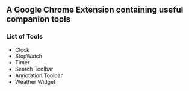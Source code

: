 <h2>A Google Chrome Extension containing useful companion tools</h2>
<h3>List of Tools</h3>
<ul>
  <li>Clock</li>
  <li>StopWatch</li>
  <li>Timer</li>
  <li>Search Toolbar</li>
  <li>Annotation Toolbar</li>
  <li>Weather Widget</li>
</ul>
